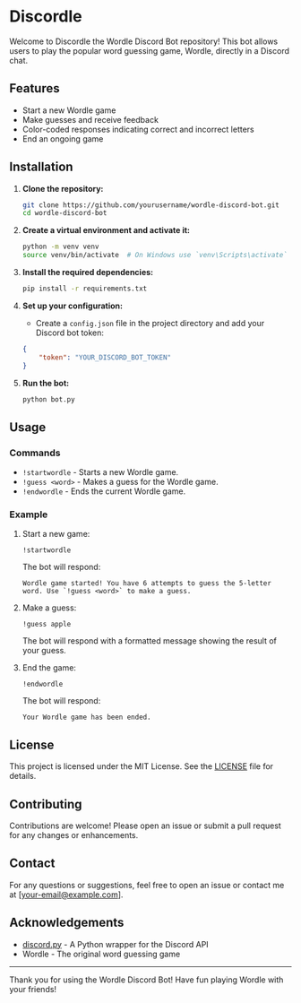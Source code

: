 # Discordle

Welcome to Discordle the Wordle Discord Bot repository! This bot allows users to play the popular word guessing game, Wordle, directly in a Discord chat.

## Features

- Start a new Wordle game
- Make guesses and receive feedback
- Color-coded responses indicating correct and incorrect letters
- End an ongoing game

## Installation

1. **Clone the repository:**

    ```bash
    git clone https://github.com/yourusername/wordle-discord-bot.git
    cd wordle-discord-bot
    ```

2. **Create a virtual environment and activate it:**

    ```bash
    python -m venv venv
    source venv/bin/activate  # On Windows use `venv\Scripts\activate`
    ```

3. **Install the required dependencies:**

    ```bash
    pip install -r requirements.txt
    ```

4. **Set up your configuration:**

    - Create a `config.json` file in the project directory and add your Discord bot token:

    ```json
    {
        "token": "YOUR_DISCORD_BOT_TOKEN"
    }
    ```

5. **Run the bot:**

    ```bash
    python bot.py
    ```

## Usage

### Commands

- `!startwordle` - Starts a new Wordle game.
- `!guess <word>` - Makes a guess for the Wordle game.
- `!endwordle` - Ends the current Wordle game.

### Example

1. Start a new game:

    ```
    !startwordle
    ```

    The bot will respond:
    ```
    Wordle game started! You have 6 attempts to guess the 5-letter word. Use `!guess <word>` to make a guess.
    ```

2. Make a guess:

    ```
    !guess apple
    ```

    The bot will respond with a formatted message showing the result of your guess.

3. End the game:

    ```
    !endwordle
    ```

    The bot will respond:
    ```
    Your Wordle game has been ended.
    ```

## License

This project is licensed under the MIT License. See the [LICENSE](LICENSE) file for details.

## Contributing

Contributions are welcome! Please open an issue or submit a pull request for any changes or enhancements.

## Contact

For any questions or suggestions, feel free to open an issue or contact me at [your-email@example.com].

## Acknowledgements

- [discord.py](https://github.com/Rapptz/discord.py) - A Python wrapper for the Discord API
- Wordle - The original word guessing game

---

Thank you for using the Wordle Discord Bot! Have fun playing Wordle with your friends!
